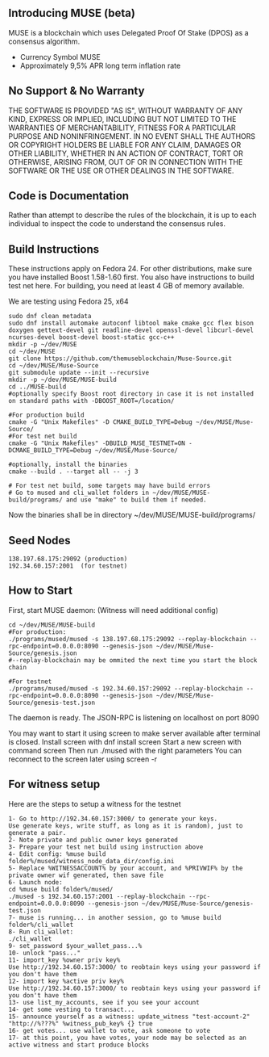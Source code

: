 Introducing MUSE (beta)
-----------------

MUSE is a blockchain which uses Delegated Proof Of Stake (DPOS) as a consensus algorithm.

  - Currency Symbol MUSE 
  - Approximately 9,5% APR long term inflation rate


No Support & No Warranty 
------------------------
THE SOFTWARE IS PROVIDED "AS IS", WITHOUT WARRANTY OF ANY KIND, EXPRESS OR
IMPLIED, INCLUDING BUT NOT LIMITED TO THE WARRANTIES OF MERCHANTABILITY,
FITNESS FOR A PARTICULAR PURPOSE AND NONINFRINGEMENT. IN NO EVENT SHALL THE
AUTHORS OR COPYRIGHT HOLDERS BE LIABLE FOR ANY CLAIM, DAMAGES OR OTHER
LIABILITY, WHETHER IN AN ACTION OF CONTRACT, TORT OR OTHERWISE, ARISING FROM,
OUT OF OR IN CONNECTION WITH THE SOFTWARE OR THE USE OR OTHER DEALINGS IN
THE SOFTWARE.

Code is Documentation
---------------------

Rather than attempt to describe the rules of the blockchain, it is up to
each individual to inspect the code to understand the consensus rules.  

Build Instructions
------------------
These instructions apply on Fedora 24. For other distributions, make sure you have 
installed Boost 1.58-1.60 first. You also have instructions to build test net here.
For building, you need at least 4 GB of memory available.

We are testing using Fedora 25, x64

    sudo dnf clean metadata
    sudo dnf install automake autoconf libtool make cmake gcc flex bison doxygen gettext-devel git readline-devel openssl-devel libcurl-devel ncurses-devel boost-devel boost-static gcc-c++
    mkdir -p ~/dev/MUSE
    cd ~/dev/MUSE
    git clone https://github.com/themuseblockchain/Muse-Source.git
    cd ~/dev/MUSE/Muse-Source
    git submodule update --init --recursive
    mkdir -p ~/dev/MUSE/MUSE-build
    cd ../MUSE-build
    #optionally specify Boost root directory in case it is not installed on standard paths with -DBOOST_ROOT=/location/
    
    #For production build
    cmake -G "Unix Makefiles" -D CMAKE_BUILD_TYPE=Debug ~/dev/MUSE/Muse-Source/ 
    #For test net build
    cmake -G "Unix Makefiles" -DBUILD_MUSE_TESTNET=ON -DCMAKE_BUILD_TYPE=Debug ~/dev/MUSE/Muse-Source/
    
    #optionally, install the binaries
    cmake --build . --target all -- -j 3
    
    # For test net build, some targets may have build errors
    # Go to mused and cli_wallet folders in ~/dev/MUSE/MUSE-build/programs/ and use "make" to build them if needed.
    
Now the binaries shall be in directory ~/dev/MUSE/MUSE-build/programs/

Seed Nodes
----------

    138.197.68.175:29092 (production)
    192.34.60.157:2001  (for testnet)

How to Start
------------
First, start MUSE daemon:
(Witness will need additional config)

    cd ~/dev/MUSE/MUSE-build
    #For production:
    ./programs/mused/mused -s 138.197.68.175:29092 --replay-blockchain --rpc-endpoint=0.0.0.0:8090 --genesis-json ~/dev/MUSE/Muse-Source/genesis.json
    #--replay-blockchain may be ommited the next time you start the block chain
   
    #For testnet
    ./programs/mused/mused -s 192.34.60.157:29092 --replay-blockchain --rpc-endpoint=0.0.0.0:8090 --genesis-json ~/dev/MUSE/Muse-Source/genesis-test.json
    
The daemon is ready. The JSON-RPC is listening on localhost on port 8090

You may want to start it using screen to make server available after terminal is closed.
Install screen with dnf install screen
Start a new screen with command screen
Then run ./mused with the right parameters
You can reconnect to the screen later using screen -r

For witness setup
------------
Here are the steps to setup a witness for the testnet


    1- Go to http://192.34.60.157:3000/ to generate your keys.
    Use generate keys, write stuff, as long as it is random), just to generate a pair.
    2- Note private and public owner keys generated
    3- Prepare your test net build using instruction above
    4- Edit config: %muse build folder%/mused/witness_node_data_dir/config.ini
    5- Replace %WITNESSACCOUNT% by your account, and %PRIVWIF% by the private owner wif generated, then save file
    6- Launch node:
    cd %muse build folder%/mused/
    ./mused -s 192.34.60.157:2001 --replay-blockchain --rpc-endpoint=0.0.0.0:8090 --genesis-json ~/dev/MUSE/Muse-Source/genesis-test.json
    7- muse is running... in another session, go to %muse build folder%/cli_wallet
    8- Run cli_wallet:
    ./cli_wallet
    9- set_password $your_wallet_pass...%
    10- unlock "pass..."
    11- import_key %owner priv key%
    Use http://192.34.60.157:3000/ to reobtain keys using your password if you don't have them
    12- import key %active priv key%
    Use http://192.34.60.157:3000/ to reobtain keys using your password if you don't have them
    13- use list_my_accounts, see if you see your account
    14- get some vesting to transact...
    15- announce yourself as a witness: update_witness "test-account-2" "http://%???%" %witness_pub_key% {} true
    16- get votes... use wallet to vote, ask someone to vote
    17- at this point, you have votes, your node may be selected as an active witness and start produce blocks

